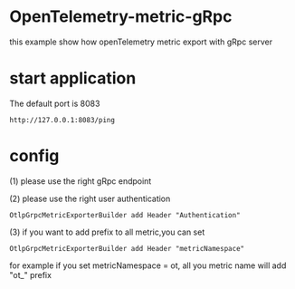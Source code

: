 # OpenTelemetry-metric-gRpc
this example show how openTelemetry metric export with gRpc server

# start application
The default port is 8083

```
http://127.0.0.1:8083/ping
```

# config
(1) please  use the right gRpc endpoint
 
(2) please  use the right user authentication
```
OtlpGrpcMetricExporterBuilder add Header "Authentication"
```
(3) if you want to add prefix to all metric,you can set 
```
OtlpGrpcMetricExporterBuilder add Header "metricNamespace"
```
for example if you set metricNamespace = ot, all you metric name will add "ot_" prefix